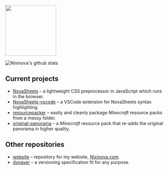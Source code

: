 <img src="https://nixinova.com/assets/images/logos/nixinova.png" height="160px">

![Nixinova's github stats](https://github-readme-stats.vercel.app/api?username=Nixinova)

## Current projects
* [NovaSheets](https://GitHub.com/Nixinova/NovaSheets) – a lightweight CSS preprocessor in JavaScript which runs in the browser.
* [NovaSheets-vscode](https://GitHub.com/Nixinova/NovaSheets-vscode) – a VSCode extension for NovaSheets syntax highlighting.
* [resourcepacker](https://GitHub.com/Nixinova/resourcepacker) – easily and cleanly package *Minecraft* resource packs from a messy folder.
* [original-panorama](https://GitHub.com/Nixinova/original-panorama) – a *Minecraft* resource pack that re-adds the original panorama in higher quality.

## Other repositories
* [website](https://GitHub.com/Nixinova/website) – repository for my website, [Nixinova.com](https://Nixinova.com).
* [dynaver](https://GitHub.com/Nixinova/dynaver) – a versioning specification fit for any purpose.
